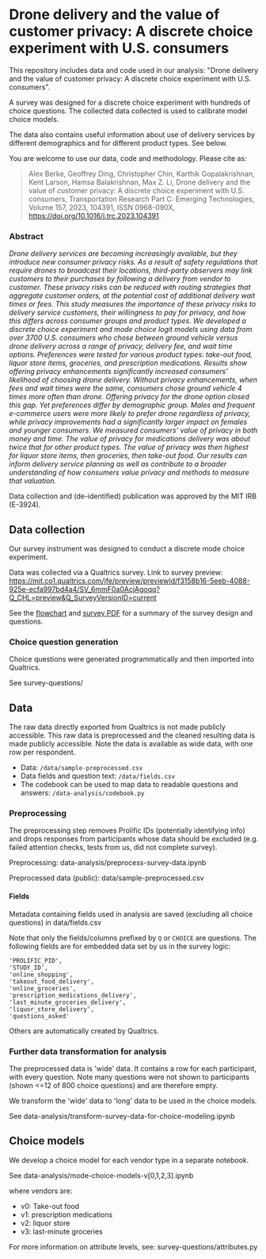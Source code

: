 # Drone delivery and the value of customer privacy: A discrete choice experiment with U.S. consumers

This repository includes data and code used in our analysis: "Drone delivery and the value of customer privacy: A discrete choice experiment with U.S. consumers".

A survey was designed for a discrete choice experiment with hundreds of choice questions. The collected data collected is used to calibrate model choice models.

The data also contains useful information about use of delivery services by different demographics and for different product types. See below.

You are welcome to use our data, code and methodology. Please cite as: 

> Alex Berke, Geoffrey Ding, Christopher Chin, Karthik Gopalakrishnan, Kent Larson, Hamsa Balakrishnan, Max Z. Li, Drone delivery and the value of customer privacy: A discrete choice experiment with U.S. consumers, Transportation Research Part C: Emerging Technologies, Volume 157, 2023, 104391, ISSN 0968-090X, https://doi.org/10.1016/j.trc.2023.104391.

### Abstract

_Drone delivery services are becoming increasingly available, but they introduce new consumer privacy risks. As a result of safety regulations that require drones to broadcast their locations, third-party observers may link customers to their purchases by following a delivery from vendor to customer. These privacy risks can be reduced with routing strategies that aggregate customer orders, at the potential cost of additional delivery wait times or fees. This study measures the importance of these privacy risks to delivery service customers, their willingness to pay for privacy, and how this differs across consumer groups and product types. We developed a discrete choice experiment and mode choice logit models using data from over 3700 U.S. consumers who chose between ground vehicle versus drone delivery across a range of privacy, delivery fee, and wait time options. Preferences were tested for various product types: take-out food, liquor store items, groceries, and prescription medications. Results show offering privacy enhancements significantly increased consumers’ likelihood of choosing drone delivery. Without privacy enhancements, when fees and wait times were the same, consumers chose ground vehicle 4 times more often than drone. Offering privacy for the drone option closed this gap. Yet preferences differ by demographic group. Males and frequent e-commerce users were more likely to prefer drone regardless of privacy, while privacy improvements had a significantly larger impact on females and younger consumers. We measured consumers’ value of privacy in both money and time. The value of privacy for medications delivery was about twice that for other product types. The value of privacy was then highest for liquor store items, then groceries, then take-out food. Our results can inform delivery service planning as well as contribute to a broader understanding of how consumers value privacy and methods to measure that valuation._


Data collection and (de-identified) publication was approved by the MIT IRB (E-3924).

## Data collection

Our survey instrument was designed to conduct a discrete mode choice experiment.

Data was collected via a Qualtrics survey.
Link to survey preview: https://mit.co1.qualtrics.com/jfe/preview/previewId/f3158b16-5eeb-4088-925e-ecfa997bd4a4/SV_6mmF0a0AcjAgoqq?Q_CHL=preview&Q_SurveyVersionID=current

See the [flowchart](survey-flowchart.jpg) and [survey PDF](survey.PDF) for a summary of the survey design and questions.


### Choice question generation

Choice questions were generated programmatically and then imported into Qualtrics.

See survey-questions/


## Data

The raw data directly exported from Qualtrics is not made publicly accessible.
This raw data is preprocessed and the cleaned resulting data is made publicly accessible.
Note the data is available as wide data, with one row per respondent.

- Data: `/data/sample-preprocessed.csv`
- Data fields and question text: `/data/fields.csv`
- The codebook can be used to map data to readable questions and answers: `/data-analysis/codebook.py`


### Preprocessing

The preprocessing step removes Prolific IDs (potentially identifying info) and drops responses from participants whose data should be excluded (e.g. failed attention checks, tests from us, did not complete survey).

Preprocessing: data-analysis/preprocess-survey-data.ipynb

Preprocessed data (public): data/sample-preprocessed.csv

#### Fields
Metadata containing fields used in analysis are saved (excluding all choice questions) in data/fields.csv

Note that only the fields/columns prefixed by `Q` or `CHOICE` are questions. 
The following fields are for embedded data set by us in the survey logic:
```
'PROLIFIC_PID',
'STUDY_ID',
'online_shopping',
'takeout_food_delivery',
'online_groceries',
'prescription_medications_delivery',
'last_minute_groceries_delivery',
'liquor_store_delivery',
'questions_asked'
```
Others are automatically created by Qualtrics.

### Further data transformation for analysis

The preprocessed data is 'wide' data. It contains a row for each participant, with every question. Note many questions were not shown to participants (shown <=12 of 800 choice questions) and are therefore empty.

We transform the 'wide' data to 'long' data to be used in the choice models.

See data-analysis/transform-survey-data-for-choice-modeling.ipynb

## Choice models

We develop a choice model for each vendor type in a separate notebook. 

See data-analysis/mode-choice-models-v[0,1,2,3].ipynb

where vendors are:
- v0: Take-out food
- v1: prescription medications
- v2: liquor store
- v3: last-minute groceries

For more information on attribute levels, see: survey-questions/attributes.py
